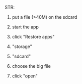 STR:

1. put a file (>40M) on the sdcard

2. start the app

3. click "Restore apps"

4. "storage"

5. "sdcard"

6. choose the big file

7. click "open"
